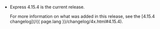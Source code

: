<ul>
  <li>
    <p class="announcement-title">Express 4.15.4 is the current release.</p>
    <p markdown="1">
     For more information on what was added in this release, see the [4.15.4 changelog](/{{ page.lang }}/changelog/4x.html#4.15.4).
    </p>
  </li>
</ul>

